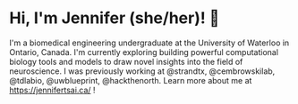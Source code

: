 # Hi, I'm Jennifer (she/her)! 👋
I'm a biomedical engineering undergraduate at the University of Waterloo in Ontario, Canada. I'm currently exploring building powerful computational biology tools and models to draw novel insights into the field of neuroscience. I was previously working at @strandtx, @cembrowskilab, @tdlabio, @uwblueprint, @hackthenorth. Learn more about me at https://jennifertsai.ca/ !

<!--
**jennifertsai/jennifertsai** is a ✨ _special_ ✨ repository because its `README.md` (this file) appears on your GitHub profile.

Here are some ideas to get you started:

- 🔭 I’m currently working on ...
- 🌱 I’m currently learning ...
- 👯 I’m looking to collaborate on ...
- 🤔 I’m looking for help with ...
- 💬 Ask me about ...
- 📫 How to reach me: ...
- 😄 Pronouns: ...
- ⚡ Fun fact: ...
-->
